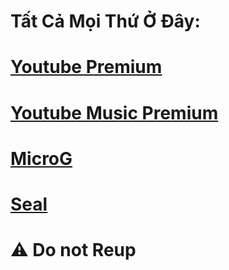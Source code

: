 
# Tất Cả Mọi Thứ Ở Đây: 


# [Youtube Premium](https://github.com/manhokok/ytb-premium/releases/tag/V591)

# [Youtube Music Premium](https://github.com/manhokok/ytb-music/releases/tag/V83153)


# [MicroG](https://github.com/ReVanced/GmsCore/releases/)

# [Seal](https://github.com/JunkFood02/Seal/releases/tag/v1.13.1)

# **⚠️ Do not Reup**
